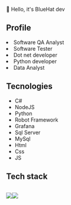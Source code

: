 👋 Hello, it's BlueHat dev

## Profile
<li>Software QA Analyst</li> 
<li>Software Tester</li>
<li>Dot net developer</li>
<li>Python developer</li>
<li>Data Analyst</li>

## Tecnologies
- C#
- NodeJS
- Python
- Robot Framework
- Grafana
- Sql Server
- MySql
- Html
- Css
- JS

## Tech stack
<div style="display:flex">
<p>
  <img src ="https://api.iconify.design/skill-icons/python-dark.svg?width=200&height=200"/>
  </p>
  
<p>
  <img src ="https://api.iconify.design/skill-icons/python-dark.svg?width=200&height=200"/>
  </p>
  </div>

<!---
bluehat8/bluehat8 is a ✨ special ✨ repository because its `README.md` (this file) appears on your GitHub profile.
You can click the Preview link to take a look at your changes.
--->
